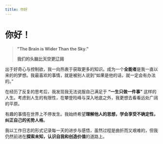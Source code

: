 ```yaml
---
title: 你好
---
```


# 你好！

>__"The Brain is Wider Than the Sky."__
>
> __我们的头脑比天空更辽阔__
   
出于好奇心与控制欲，我一向热衷于获取更多的知识。成为一个**全能者**是我一直以来的的梦想。我最喜欢的事情，就是被别人说到“如果是他的话，就一定会有办法的。”

在经历了反复的思考后，我发现我无法说服自己满足于 **“一生只做一件事”** 这样的人生。考虑到人生的有限性，在攀登险峰与深入地底之外，我更想去看看远处广阔的平原。

有趣的事情在世界上不停发生。我始终希望**理解他人的思想，学会享受不确定性，纠正自己的劣势人格**。

我以工作日志的形式记录每一天的进步与感悟，虽然过程是曲折而又艰难的，但我仍然前进在**探索未知，认识自我和创造价值**的道路上。

